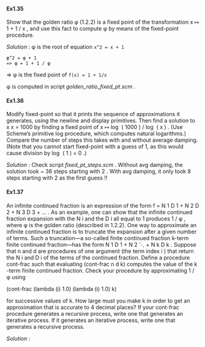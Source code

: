 
#### Ex1.35

Show that the golden ratio φ (1.2.2) is a fixed point of the transformation x ↦ 1 + 1 / x , and use this fact to compute φ by means of the fixed-point procedure. 

_Solution_ : 
φ is the root of equation `x^2 = x + 1`
```
φ^2 = φ + 1
=> φ = 1 + 1 / φ
``` 
=> φ is the fixed point of `f(x) = 1 + 1/x `

φ is computed in script _golden_ratio_fixed_pt.scm_ .


#### Ex1.36

Modify fixed-point so that it prints the sequence of approximations it generates, using the newline and display primitives. Then find a solution to x x = 1000 by finding a fixed point of x ↦ log ⁡ ( 1000 ) / log ⁡ ( x ) . (Use Scheme’s primitive log procedure, which computes natural logarithms.) Compare the number of steps this takes with and without average damping. (Note that you cannot start fixed-point with a guess of 1, as this would cause division by log ⁡ ( 1 ) = 0 .) 

_Solution_ : Check script _fixed_pt_steps.scm_ .
Without avg damping, the solution took ~ 36 steps starting with 2 .
With avg damping, it only took 8 steps starting with 2 as the first guess !!


#### Ex1.37

An infinite continued fraction is an expression of the form
f = N 1 D 1 + N 2 D 2 + N 3 D 3 + … .
As an example, one can show that the infinite continued fraction expansion with the N i and the D i all equal to 1 produces 1 / φ , where φ is the golden ratio (described in 1.2.2). One way to approximate an infinite continued fraction is to truncate the expansion after a given number of terms. Such a truncation—a so-called finite continued fraction k-term finite continued fraction—has the form
N 1 D 1 + N 2 ⋱ + N k D k .
Suppose that n and d are procedures of one argument (the term index i ) that return the N i and D i of the terms of the continued fraction. Define a procedure cont-frac such that evaluating (cont-frac n d k) computes the value of the k -term finite continued fraction. Check your procedure by approximating 1 / φ using

(cont-frac (lambda (i) 1.0)
           (lambda (i) 1.0)
           k)

for successive values of k. How large must you make k in order to get an approximation that is accurate to 4 decimal places?
If your cont-frac procedure generates a recursive process, write one that generates an iterative process. If it generates an iterative process, write one that generates a recursive process. 

_Solution_ :





